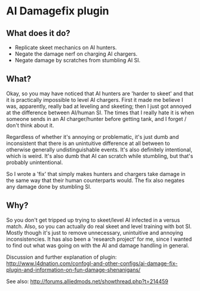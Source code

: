 AI Damagefix plugin
===================

What does it do?
----------------
 - Replicate skeet mechanics on AI hunters.
 - Negate the damage nerf on charging AI chargers.
 - Negate damage by scratches from stumbling AI SI.

What?
-----
Okay, so you may have noticed that AI hunters are 'harder to skeet' and that it is practically impossible to level AI chargers. First it made me believe I was, apparently, really bad at leveling and skeeting; then I just got annoyed at the difference between AI/human SI. The times that I really hate it is when someone sends in an AI charger/hunter before getting tank, and I forget / don't think about it.

Regardless of whether it's annoying or problematic, it's just dumb and inconsistent that there is an unintuitive difference at all between to otherwise generally undistinguishable events. It's also definitely intentional, which is weird. It's also dumb that AI can scratch while stumbling, but that's probably unintentional.

So I wrote a 'fix' that simply makes hunters and chargers take damage in the same way that their human counterparts would. The fix also negates any damage done by stumbling SI.

Why?
----
So you don't get tripped up trying to skeet/level AI infected in a versus match. Also, so you can actually do real skeet and level training with bot SI. Mostly though it's just to remove unnecessary, unintuitive and annoying inconsistencies. It has also been a 'research project' for me, since I wanted to find out what was going on with the AI and damage handling in general.



Discussion and further explanation of plugin:
http://www.l4dnation.com/confogl-and-other-configs/ai-damage-fix-plugin-and-information-on-fun-damage-shenanigans/

See also:
http://forums.alliedmods.net/showthread.php?t=214459
